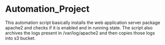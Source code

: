 # Automation_Project

This automation script basically installs the web application server package apache2 and checks if it is enabled and in running state. The script also archives the logs present in /var/log/apache2 and then copies those logs into s3 bucket.
